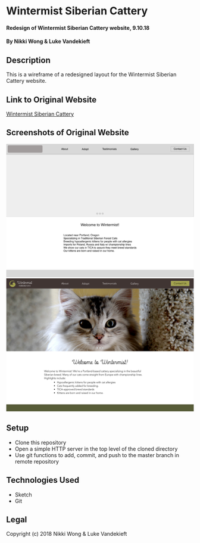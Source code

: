 # Wintermist Siberian Cattery

#### Redesign of Wintermist Siberian Cattery website, 9.10.18

#### By Nikki Wong & Luke Vandekieft

## Description

This is a wireframe of a redesigned layout for the Wintermist Siberian Cattery website.

## Link to Original Website
<a href="http://www.wintermistsiberians.com/wintermist-siberians.html">Wintermist Siberian Cattery</a>

## Screenshots of Original Website
<img src="img/lofi-wireframe.png">
<img src="img/hifi-wireframe.png">

## Setup

* Clone this repository
* Open a simple HTTP server in the top level of the cloned directory
* Use git functions to add, commit, and push to the master branch in remote repository

## Technologies Used

* Sketch
* Git

## Legal
Copyright (c) 2018 Nikki Wong & Luke Vandekieft
